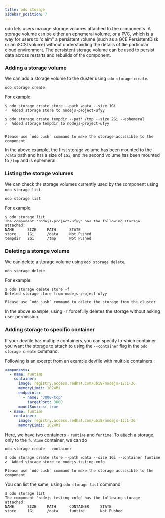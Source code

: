 ```yaml
---
title: odo storage
sidebar_position: 7
---
```

odo lets users manage storage volumes attached to the components. A storage volume can be either an ephemeral volume, or a [PVC](https://kubernetes.io/docs/concepts/storage/volumes/#persistentvolumeclaim), which is a way for users to "claim" a persistent volume (such as a GCE PersistentDisk or an iSCSI volume) without understanding the details of the particular cloud environment. The persistent storage volume can be used to persist data across restarts and rebuilds of the component.

### Adding a storage volume

We can add a storage volume to the cluster using `odo storage create`.

```shell
odo storage create
```
For example:
```shell
$ odo storage create store --path /data --size 1Gi
✓  Added storage store to nodejs-project-ufyy

$ odo storage create tempdir --path /tmp --size 2Gi --ephemeral
✓  Added storage tempdir to nodejs-project-ufyy


Please use `odo push` command to make the storage accessible to the component
```

In the above example, the first storage volume has been mounted to the `/data` path and has a size of `1Gi`,
and the second volume has been mounted to `/tmp` and is ephemeral.

### Listing the storage volumes

We can check the storage volumes currently used by the component using `odo storage list`.
```shell
odo storage list
```
For example:
```shell
$ odo storage list
The component 'nodejs-project-ufyy' has the following storage attached:
NAME      SIZE     PATH      STATE
store     1Gi      /data     Not Pushed
tempdir   2Gi      /tmp      Not Pushed
```

### Deleting a storage volume

We can delete a storage volume using `odo storage delete`.

```shell
odo storage delete
```
For example:
```shell
$ odo storage delete store -f
Deleted storage store from nodejs-project-ufyy

Please use `odo push` command to delete the storage from the cluster
```
In the above example, using `-f` forcefully deletes the storage without asking user permission.

### Adding storage to specific container

If your devfile has multiple containers, you can specify to which container you want the
storage to attach to using the `--container` flag in the `odo storage create` command.

Following is an excerpt from an example devfile with multiple containers :
```yaml
components:
  - name: runtime
    container:
      image: registry.access.redhat.com/ubi8/nodejs-12:1-36
      memoryLimit: 1024Mi
      endpoints:
        - name: "3000-tcp"
          targetPort: 3000
      mountSources: true
  - name: funtime
    container:
      image: registry.access.redhat.com/ubi8/nodejs-12:1-36
      memoryLimit: 1024Mi
```


Here, we have two containers - `runtime` and `funtime`. To attach a storage, only to the `funtime` container, we can do
```shell
odo storage create --container
```
```shell
$ odo storage create store --path /data --size 1Gi --container funtime
✓  Added storage store to nodejs-testing-xnfg

Please use `odo push` command to make the storage accessible to the component
```

You can list the same, using `odo storage list` command

```shell
$ odo storage list
The component 'nodejs-testing-xnfg' has the following storage attached:
NAME      SIZE     PATH      CONTAINER     STATE
store     1Gi      /data     funtime       Not Pushed
```
